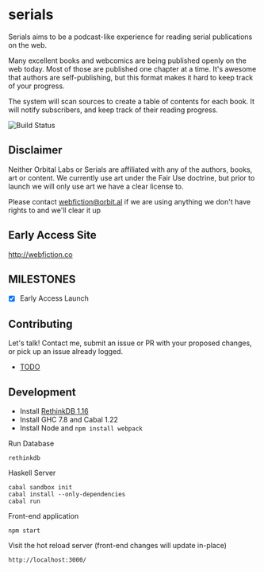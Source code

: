 serials
=========

Serials aims to be a podcast-like experience for reading serial publications on the web. 

Many excellent books and webcomics are being published openly on the web today. Most of those are published one chapter at a time. It's awesome that authors are self-publishing, but this format makes it hard to keep track of your progress.

The system will scan sources to create a table of contents for each book. It will notify subscribers, and keep track of their reading progress.

![Build Status](https://circleci.com/gh/seanhess/serials.svg?&style=shield&circle-token=5b00f3b0fd452b4027e442419d1a1ef381215f26)

Disclaimer
----------

Neither Orbital Labs or Serials are affiliated with any of the authors, books, art or content. We currently use art under the Fair Use doctrine, but prior to launch we will only use art we have a clear license to.

Please contact [webfiction@orbit.al](mailto:webfiction@orbit.al) if we are using anything we don't have rights to and we'll clear it up

Early Access Site
-----------------

http://webfiction.co

MILESTONES
----------

- [x] Early Access Launch

Contributing
------------

Let's talk! Contact me, submit an issue or PR with your proposed changes, or pick up an issue already logged.

* [TODO](./doc/todo.md)

Development
-----------

* Install [RethinkDB 1.16](rethinkdb.com)
* Install GHC 7.8 and Cabal 1.22
* Install Node and `npm install webpack`

Run Database

    rethinkdb

Haskell Server

    cabal sandbox init
    cabal install --only-dependencies
    cabal run

Front-end application

    npm start

Visit the hot reload server (front-end changes will update in-place)

    http://localhost:3000/

